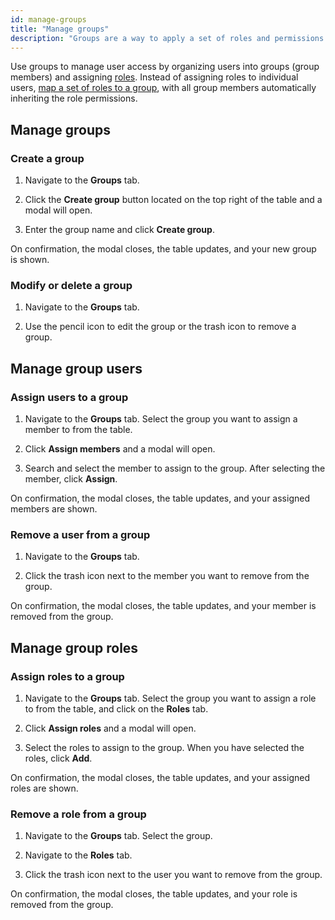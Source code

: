 ```yaml
---
id: manage-groups
title: "Manage groups"
description: "Groups are a way to apply a set of roles and permissions to users. Use Identity to create a group."
---
```


Use groups to manage user access by organizing users into groups (group members) and assigning [roles](../application-user-group-role-management/manage-roles.md). Instead of assigning roles to individual users, [map a set of roles to a group](#assign-roles-to-a-group), with all group members automatically inheriting the role permissions.

## Manage groups

### Create a group

1. Navigate to the **Groups** tab.

2. Click the **Create group** button located on the top right of the table and a modal will open.

3. Enter the group name and click **Create group**.

On confirmation, the modal closes, the table updates, and your new group is shown.

### Modify or delete a group

1. Navigate to the **Groups** tab.

2. Use the pencil icon to edit the group or the trash icon to remove a group.

## Manage group users

### Assign users to a group

1. Navigate to the **Groups** tab. Select the group you want to assign a member to from the table.

2. Click **Assign members** and a modal will open.

3. Search and select the member to assign to the group. After selecting the member, click **Assign**.

On confirmation, the modal closes, the table updates, and your assigned members are shown.

### Remove a user from a group

1. Navigate to the **Groups** tab.

2. Click the trash icon next to the member you want to remove from the group.

On confirmation, the modal closes, the table updates, and your member is removed from the group.

## Manage group roles

### Assign roles to a group

1. Navigate to the **Groups** tab. Select the group you want to assign a role to from the table, and click on the **Roles** tab.

2. Click **Assign roles** and a modal will open.

3. Select the roles to assign to the group. When you have selected the roles, click **Add**.

On confirmation, the modal closes, the table updates, and your assigned roles are shown.

### Remove a role from a group

1. Navigate to the **Groups** tab. Select the group.

2. Navigate to the **Roles** tab.

3. Click the trash icon next to the user you want to remove from the group.

On confirmation, the modal closes, the table updates, and your role is removed from the group.
